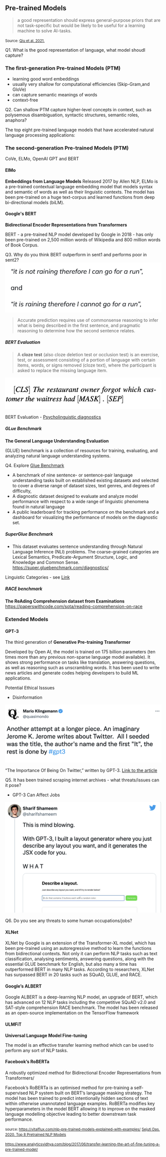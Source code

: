 ## Pre-trained Models

> a good representation should express general-purpose priors that are not task-specific
but would be likely to be useful for a learning machine to solve AI-tasks. 

<small>Source: [Qiu et al. 2021.](https://arxiv.org/pdf/2003.08271.pdf)</small>

Q1. What is the good representation of language, what model shoudl capture?



### The first-generation Pre-trained Models (PTM)

-  learning good word embeddings
-  usually very shallow for computational efficiencies (Skip-Gram,and GloVe)
-  can capture semantic meanings of words
- context-free


Q2. Can shallow PTM capture higher-level concepts in context, such as polysemous disambiguation, syntactic structures, semantic roles, anaphora?


The top eight pre-trained language models that have accelerated natural language processing applications:

### The second-generation Pre-trained Models (PTM)
CoVe, ELMo, OpenAI GPT and BERT

#### ElMo

**Embeddings from Language Models** 
Released 2017 by Allen NLP, ELMo  is a pre-trained contextual language embedding model that models syntax and semantic of words as well as their linguistic contexts. The model has been pre-trained on a huge text-corpus and learned functions from deep bi-directional models (biLM).

#### Google's BERT

**Bidirectional Encoder Representations from Transformers**

BERT - a pre-trained NLP model developed by Google in 2018 - has only been pre-trained on 2,500 million words of Wikipedia and 800 million words of Book Corpus.



Q3. Why do you think BERT outperform in sent1 and performs poor in sent2?
![](_static/bert.png)

> Accurate prediction requires use of commonsense reasoning to infer what is being described in
the first sentence, and pragmatic reasoning to determine how the second sentence relates.

##### BERT Evaluation

> A **cloze test** (also cloze deletion test or occlusion test) is an exercise, test, or assessment consisting of a portion of language with certain items, words, or signs removed (cloze text), where the participant is asked to replace the missing language item.

![](_static/bert2.png)

BERT Evaluation - [Psycholinguistic diagnostics](https://direct.mit.edu/tacl/article/doi/10.1162/tacl_a_00298/43535/What-BERT-Is-Not-Lessons-from-a-New-Suite-of)

##### GLue Benchmark

**The General Language Understanding Evaluation**

(GLUE) benchmark is a collection of resources for training, evaluating, and analyzing natural language understanding systems.

Q4. Explore [Glue Benchmark](https://gluebenchmark.com/leaderboard)

- A benchmark of nine sentence- or sentence-pair language understanding tasks built on established existing datasets and selected to cover a diverse range of dataset sizes, text genres, and degrees of difficulty,
- A diagnostic dataset designed to evaluate and analyze model performance with respect to a wide range of linguistic phenomena found in natural language
- A public leaderboard for tracking performance on the benchmark and a dashboard for visualizing the performance of models on the diagnostic set.

##### SuperGlue Benchmark

- This dataset evaluates sentence understanding through Natural Language Inference (NLI) problems. The coarse-grained categories are Lexical Semantics, Predicate-Argument Structure, Logic, and Knowledge and Common Sense.
https://super.gluebenchmark.com/diagnostics/

Linguistic Categories - see [Link](https://super.gluebenchmark.com/diagnostics/#linguisticcategorization)

##### RACE benchmark

**The ReAding Comprehension dataset from Examinations**
https://paperswithcode.com/sota/reading-comprehension-on-race


### Extended Models
#### GPT-3

The third generation of **Generative Pre-training Transformer**

Developed by Open AI, the model is trained on 175 billion parameters (ten times more than any previous non-sparse language model available). It shows strong performance on tasks like translation, answering questions, as well as reasoning such as unscrambling words. It has been used to write news articles and generate codes helping developers to build ML applications.

Potential Ethical Isssues

- Disinformation

![](_static/gpt-article.png)

“The Importance Of Being On Twitter,” written by GPT-3. [Link to the article](https://drive.google.com/file/d/1qtPa1cGgzTCaGHULvZIQMC03bk2G-YVB/view)

Q5. It has been trained scraping internet archives - what threats/issues can it pose?

- GPT-3 Can Affect Jobs

![](_static/gpt-code.png)

Q6. Do you see any threats to some human occupations/jobs?



#### XLNet

XLNet by Google is an extension of the Transformer-XL model, which has been pre-trained using an autoregressive method to learn the functions from bidirectional contexts. Not only it can perform NLP tasks such as text classification, analysing sentiments, answering questions, along with the essential GLUE benchmark for English, but also many a time has outperformed BERT in many NLP tasks. According to researchers, XLNet has surpassed BERT in 20 tasks such as SQuAD, GLUE, and RACE. 

#### Google’s ALBERT

Google ALBERT is a deep-learning NLP model, an upgrade of BERT, which has advanced on 12 NLP tasks including the competitive SQuAD v2.0 and SAT-style comprehension RACE benchmark. The model has been released as an open-source implementation on the TensorFlow framework


#### ULMFiT

**Universal Language Model Fine-tuning**

The model is an effective transfer learning method which can be used to perform any sort of NLP tasks.


#### Facebook’s RoBERTa

A robustly optimized method for Bidirectional Encoder Representations from Transformers/

Facebook’s RoBERTa is an optimised method for pre-training a self-supervised NLP system built on BERT’s language masking strategy. The model has been trained to predict intentionally hidden sections of text within otherwise unannotated language examples. RoBERTa modifies key hyperparameters in the model BERT allowing it to improve on the masked language modelling objective leading to better downstream task performance. 

<small>source: https://vitalflux.com/nlp-pre-trained-models-explained-with-examples/</small>
<small>[Sejuti Das. 2020. Top 8 Pretrained NLP Models](https://analyticsindiamag.com/top-8-pre-trained-nlp-models-developers-must-know/) </small>

<small>https://www.analyticsvidhya.com/blog/2017/06/transfer-learning-the-art-of-fine-tuning-a-pre-trained-model/</small>
